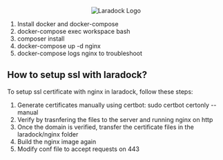 <p align="center">
    <img src="https://s19.postimg.org/jblfytw9f/laradock-logo.jpg" alt="Laradock Logo"/>
</p>


1. Install docker and docker-compose
2. docker-compose exec workspace bash
3. composer install
4. docker-compose up -d nginx
5. docker-compose logs nginx to troubleshoot


## How to setup ssl with laradock?

To setup ssl certificate with nginx in laradock, follow these steps:

1. Generate certificates manually using certbot: sudo certbot certonly --manual
2. Verify by trasnfering the files to the server and running nginx on http
3. Once the domain is verified, transfer the certificate files in the laradock/nginx folder
4. Build the nginx image again
5. Modify conf file to accept requests on 443
